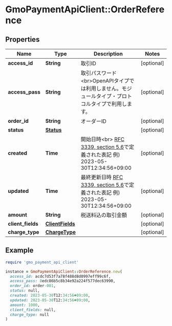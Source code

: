 # GmoPaymentApiClient::OrderReference

## Properties

| Name | Type | Description | Notes |
| ---- | ---- | ----------- | ----- |
| **access_id** | **String** | 取引ID | [optional] |
| **access_pass** | **String** | 取引パスワード&lt;br&gt;OpenAPIタイプでは利用しません。モジュールタイプ・プロトコルタイプで利用します。 | [optional] |
| **order_id** | **String** | オーダーID | [optional] |
| **status** | [**Status**](Status.md) |  | [optional] |
| **created** | **Time** | 開始日時&lt;br&gt; [RFC 3339, section 5.6](https://tools.ietf.org/html/rfc3339#section-5.6)で定義された表記   例) 2023-05-30T12:34:56+09:00  | [optional] |
| **updated** | **Time** | 最終更新日時   [RFC 3339, section 5.6](https://tools.ietf.org/html/rfc3339#section-5.6)で定義された表記   例) 2023-05-30T12:34:56+09:00  | [optional] |
| **amount** | **String** | 税送料込の取引金額 | [optional] |
| **client_fields** | [**ClientFields**](ClientFields.md) |  | [optional] |
| **charge_type** | [**ChargeType**](ChargeType.md) |  | [optional] |

## Example

```ruby
require 'gmo_payment_api_client'

instance = GmoPaymentApiClient::OrderReference.new(
  access_id: acdc7d53f7a78f488d8d0997eff99c6f,
  access_pass: 8edc86b5c8b34e92a224f577dec63990,
  order_id: order-001,
  status: null,
  created: 2023-05-30T12:34:56+09:00,
  updated: 2023-05-30T12:34:56+09:00,
  amount: 1000,
  client_fields: null,
  charge_type: null
)
```

